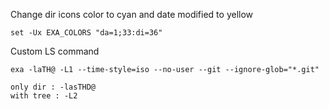 Change dir icons color to cyan and date modified to yellow
```fish
set -Ux EXA_COLORS "da=1;33:di=36"
```

Custom LS command
```fish
exa -laTH@ -L1 --time-style=iso --no-user --git --ignore-glob="*.git"

only dir : -lasTHD@
with tree : -L2
```



